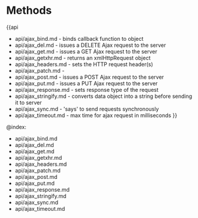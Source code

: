 Methods
=======

{{api
- api/ajax_bind.md - binds callback function to object
- api/ajax_del.md - issues a DELETE Ajax request to the server
- api/ajax_get.md - issues a GET Ajax request to the server
- api/ajax_getxhr.md - returns an xmlHttpRequest object
- api/ajax_headers.md - sets the HTTP request header(s)
- api/ajax_patch.md - 
- api/ajax_post.md - issues a POST Ajax request to the server
- api/ajax_put.md - issues a PUT Ajax request to the server
- api/ajax_response.md - sets response type of the request
- api/ajax_stringify.md - converts data object into a string before sending it to server
- api/ajax_sync.md - 'says' to send requests synchronously
- api/ajax_timeout.md - max time for ajax request in milliseconds
}}

@index:
- api/ajax_bind.md
- api/ajax_del.md
- api/ajax_get.md
- api/ajax_getxhr.md
- api/ajax_headers.md
- api/ajax_patch.md
- api/ajax_post.md
- api/ajax_put.md
- api/ajax_response.md
- api/ajax_stringify.md
- api/ajax_sync.md
- api/ajax_timeout.md


